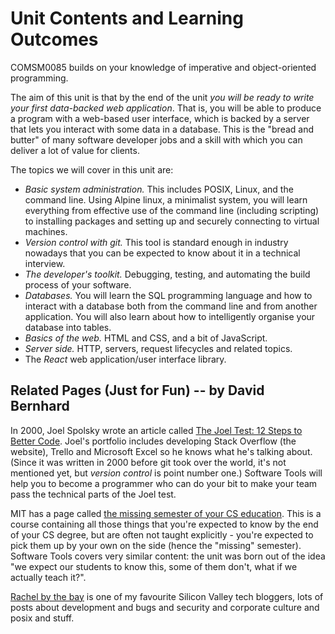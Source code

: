 # Unit Contents and Learning Outcomes

COMSM0085 builds on your knowledge of imperative and object-oriented programming.

The aim of this unit is that by the end of the unit _you will be ready to write
your first data-backed web application_. That is, you will be able to produce a
program with a web-based user interface, which is backed by a server that lets
you interact with some data in a database. This is the "bread and butter" of
many software developer jobs and a skill with which you can deliver a lot of
value for clients. 

The topics we will cover in this unit are:

  - *Basic system administration.* This includes POSIX, Linux, and the command line. Using
    Alpine linux, a minimalist system, you will learn everything from effective
    use of the command line (including scripting) to installing packages and
    setting up and securely connecting to virtual machines.
  - *Version control with git.* This tool is standard enough in industry nowadays
    that you can be expected to know about it in a technical interview.
  - *The developer's toolkit.* Debugging, testing, and automating the build
    process of your software.
  - *Databases.* You will learn the SQL programming language and how to interact
    with a database both from the command line and from another application. You
    will also learn about how to intelligently organise your database into
    tables.
  - *Basics of the web.* HTML and CSS, and a bit of JavaScript.
  - *Server side.* HTTP, servers, request lifecycles and related topics.
  - The *React* web application/user interface library.

## Related Pages (Just for Fun) -- by David Bernhard

In 2000, Joel Spolsky wrote an article called [The Joel Test: 12 Steps to Better
Code](https://www.joelonsoftware.com/2000/08/09/the-joel-test-12-steps-to-better-code/).
Joel's portfolio includes developing Stack Overflow (the website), Trello and
Microsoft Excel so he knows what he's talking about. (Since it was written in
2000 before git took over the world, it's not mentioned yet, but _version
control_ is point number one.) Software Tools will help you to become a
programmer who can do your bit to make your team pass the technical parts of the
Joel test.

MIT has a page called [the missing semester of your CS
education](https://missing.csail.mit.edu/). This is a course containing all
those things that you're expected to know by the end of your CS degree, but are
often not taught explicitly - you're expected to pick them up by your own on the
side (hence the "missing" semester). Software Tools covers very similar content:
the unit was born out of the idea "we expect our students to know this, some of
them don't, what if we actually teach it?".

[Rachel by the bay](http://rachelbythebay.com/w/) is one of my favourite Silicon
Valley tech bloggers, lots of posts about development and bugs and security and
corporate culture and posix and stuff.
